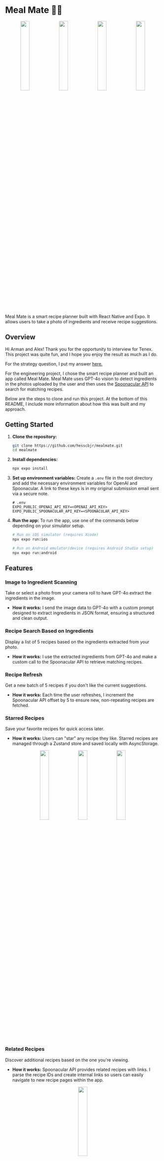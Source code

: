 # Meal Mate 🍳📸

<p align="center">
  <img src="assets/images/welcome-img.png" width="24%"/>
  <img src="assets/images/home.png" width="24%"/> 
  <img src="assets/images/preview.png" width="24%"/>
  <img src="assets/images/recipe.png" width="24%"/>
</p>

Meal Mate is a smart recipe planner built with React Native and Expo. It allows users to take a photo of ingredients and receive recipe suggestions.

## Overview

Hi Arman and Alex! Thank you for the opportunity to interview for Tenex. This project was quite fun, and I hope you enjoy the result as much as I do.

For the strategy question, I put my answer [here.](./strategyQuestion.md)

For the engineering project, I chose the smart recipe planner and built an app called Meal Mate. Meal Mate uses GPT-4o vision to detect ingredients in the photos uploaded by the user and then uses the [Spoonacular API](https://spoonacular.com/food-api) to search for matching recipes.

Below are the steps to clone and run this project. At the bottom of this README, I include more information about how this was built and my approach.

## Getting Started

1.  **Clone the repository:**
    ```bash
    git clone https://github.com/hesscbjr/mealmate.git
    cd mealmate
    ```
2.  **Install dependencies:**
    ```bash
    npx expo install
    ```
3.  **Set up environment variables:**
    Create a `.env` file in the root directory and add the necessary environment variables for OpenAI and Spoonacular. A link to these keys is in my original submission email sent via a secure note.
    ```dotenv
    # .env
    EXPO_PUBLIC_OPENAI_API_KEY=<OPENAI_API_KEY>
    EXPO_PUBLIC_SPOONACULAR_API_KEY=<SPOONACULAR_API_KEY>
    ```
4.  **Run the app:**
    To run the app, use one of the commands below depending on your simulator setup.

    ```bash
    # Run on iOS simulator (requires Xcode)
    npx expo run:ios

    # Run on Android emulator/device (requires Android Studio setup)
    npx expo run:android
    ```

## Features

### Image to Ingredient Scanning

Take or select a photo from your camera roll to have GPT-4o extract the ingredients in the image.

- **How it works:** I send the image data to GPT-4o with a custom prompt designed to extract ingredients in JSON format, ensuring a structured and clean output.

### Recipe Search Based on Ingredients

Display a list of 5 recipes based on the ingredients extracted from your photo.

- **How it works:** I use the extracted ingredients from GPT-4o and make a custom call to the Spoonacular API to retrieve matching recipes.

### Recipe Refresh

Get a new batch of 5 recipes if you don't like the current suggestions.

- **How it works:** Each time the user refreshes, I increment the Spoonacular API offset by 5 to ensure new, non-repeating recipes are fetched.

### Starred Recipes

Save your favorite recipes for quick access later.

- **How it works:** Users can "star" any recipe they like. Starred recipes are managed through a Zustand store and saved locally with AsyncStorage.

<p align="center">
  <img src="assets/images/no-stars.png" width="24%"/>
  <img src="assets/images/star.png" width="24%"/>
  <img src="assets/images/stars.png" width="24%"/>
</p>

### Related Recipes

Discover additional recipes based on the one you're viewing.

- **How it works:** Spoonacular API provides related recipes with links. I parse the recipe IDs and create internal links so users can easily navigate to new recipe pages within the app.

<p align="center">
  <img src="assets/images/related.png" width="24%"/>
</p>

### Light and Dark Mode

The app supports both light and dark themes, selectable from the profile page.

- **How it works:** I implemented a theme selector that lets users pick light, dark, or system mode with persistent storage using Zustand and AsyncStorage.

<p align="center">
  <img src="assets/images/light-mode.png" width="24%"/>
  <img src="assets/images/dark-mode.png" width="24%"/>
</p>

## Limitations

### Lots of Ingredients

GPT-4o performs well when recognizing up to around 15 ingredients in an image. Beyond that, its accuracy drops and it may miss or incorrectly identify some ingredients.

- **Future Improvement:** Add a "Confirm Ingredients" step where users can review, edit, or add ingredients before recipe generation.

### Recipe Results

Spoonacular only allows for a single `sort` param with values `min-missing-ingredients` or `max-used-ingredients`.

With `min-missing-ingredients` you won't necessarily use all the ingredients in your photo. This often results in recipes with 3-5 ingredients that are simple and don't use all the ingredients you supplied.

With `max-used-ingredients` you often end up with recipes that require many more ingredients than you supplied.

- **Current Handling:** Users can select if they want to have the minimal missing ingredients or the maximal used ingredients in their search from the profile page.

<p align="center">
  <img src="assets/images/light-mode.png" width="24%"/>
  <img src="assets/images/min-missing.png" width="24%"/>
</p>

- **Future Improvement:** Use a different API or pull all results and process the data to optimize for the recipes with the maximal used ingredients **and** the minimal missing ingredients.

### Bad Instructions

Some recipes returned by the Spoonacular API have poorly formatted or grammatically incorrect instructions. As you can see below, I think you need the oven to be a bit hotter than 35 degrees...

- **Future Improvement:** Use a more curated recipe database or implement a post-processing step to clean and standardize instructions.

<p align="center">
  <img src="assets/images/bad-instructions.png" width="24%"/>
</p>

### Related Recipes

Occasionally, Spoonacular returns related recipe links that are broken or invalid.

- **Current Handling:** If a broken link is detected, the app shows a "Not Found" error and redirects the user back to a safe screen.

<p align="center">
  <img src="assets/images/not-found-img.png" width="24%"/>
</p>

## Thank You

Thank you so much for taking the time to review this project and for considering me for the team.

I had a lot of fun building Meal Mate and thinking through both the technical and product sides of the challenge.

I'm really excited about what you're building at Tenex and would love the chance to be a part of it!
